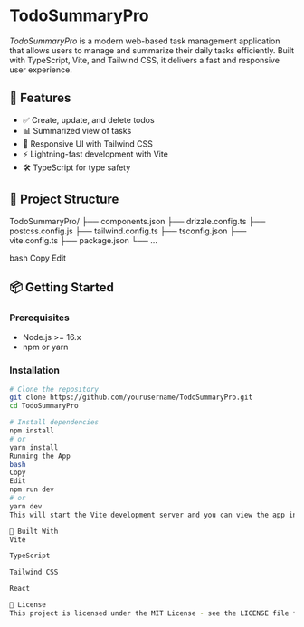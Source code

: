 # TodoSummaryPro

*TodoSummaryPro* is a modern web-based task management application that allows users to manage and summarize their daily tasks efficiently. Built with TypeScript, Vite, and Tailwind CSS, it delivers a fast and responsive user experience.

## 🚀 Features

- ✅ Create, update, and delete todos
- 📊 Summarized view of tasks
- 🎨 Responsive UI with Tailwind CSS
- ⚡ Lightning-fast development with Vite
- 🛠 TypeScript for type safety

## 📁 Project Structure

TodoSummaryPro/
├── components.json
├── drizzle.config.ts
├── postcss.config.js
├── tailwind.config.ts
├── tsconfig.json
├── vite.config.ts
├── package.json
└── ...

bash
Copy
Edit

## 📦 Getting Started

### Prerequisites

- Node.js >= 16.x
- npm or yarn

### Installation

```bash
# Clone the repository
git clone https://github.com/yourusername/TodoSummaryPro.git
cd TodoSummaryPro

# Install dependencies
npm install
# or
yarn install
Running the App
bash
Copy
Edit
npm run dev
# or
yarn dev
This will start the Vite development server and you can view the app in your browser at http://localhost:5173.

🧱 Built With
Vite

TypeScript

Tailwind CSS

React

📄 License
This project is licensed under the MIT License - see the LICENSE file for details.


